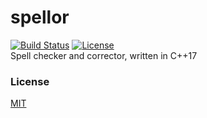 # spellor
[![Build Status](https://travis-ci.org/manparvesh/spellor.svg?branch=master)](https://travis-ci.org/manparvesh/spellor/builds)  [![License](https://img.shields.io/badge/license-MIT-blue.svg)](https://manparvesh.mit-license.org)  
Spell checker and corrector, written in C++17

### License
[MIT](https://manparvesh.mit-license.org)
